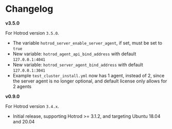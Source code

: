 # Changelog

**v3.5.0**

For Hotrod version `3.5.0`.

- The variable `hotrod_server_enable_server_agent`, if set, must be set to `true`
- New variable: `hotrod_agent_api_bind_address` with default `127.0.0.1:4041`
- New variable: `hotrod_server_agent_bind_address` with default `127.0.0.1:3041`
- Example `test_cluster_install.yml` now has 1 agent, instead of 2, since the server agent is no longer optional, and default license only allows for 2 agents

**v0.9.0**

For Hotrod version `3.4.x`.

- Initial release, supporting Hotrod >= 3.1.2, and targeting Ubuntu 18.04 and 20.04